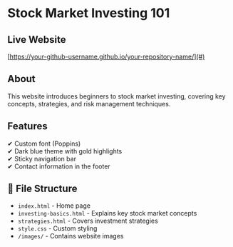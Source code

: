 # Stock Market Investing 101

## Live Website
[https://your-github-username.github.io/your-repository-name/](#)

## About
This website introduces beginners to stock market investing, covering key concepts, strategies, and risk management techniques.

## Features
✔ Custom font (Poppins)  
✔ Dark blue theme with gold highlights  
✔ Sticky navigation bar  
✔ Contact information in the footer  

## 📂 File Structure
- `index.html` - Home page  
- `investing-basics.html` - Explains key stock market concepts  
- `strategies.html` - Covers investment strategies  
- `style.css` - Custom styling  
- `/images/` - Contains website images  
